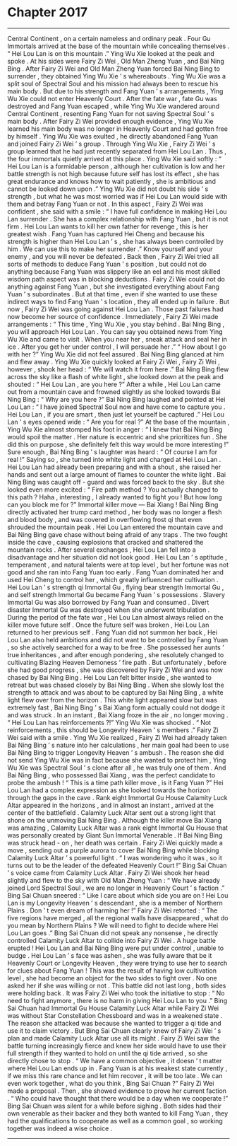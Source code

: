 
# Chapter 2017


---

Central Continent , on a certain nameless and ordinary peak .
Four Gu Immortals arrived at the base of the mountain while concealing themselves .
“ Hei Lou Lan is on this mountain .” Ying Wu Xie looked at the peak and spoke .
At his sides were Fairy Zi Wei , Old Man Zheng Yuan , and Bai Ning Bing .
After Fairy Zi Wei and Old Man Zheng Yuan forced Bai Ning Bing to surrender , they obtained Ying Wu Xie ’ s whereabouts . Ying Wu Xie was a split soul of Spectral Soul and his mission had always been to rescue his main body .
But due to his strength and Fang Yuan ’ s arrangements , Ying Wu Xie could not enter Heavenly Court . After the fate war , fate Gu was destroyed and Fang Yuan escaped , while Ying Wu Xie wandered around Central Continent , resenting Fang Yuan for not saving Spectral Soul ’ s main body .
After Fairy Zi Wei provided enough evidence , Ying Wu Xie learned his main body was no longer in Heavenly Court and had gotten free by himself .
Ying Wu Xie was exulted , he directly abandoned Fang Yuan and joined Fairy Zi Wei ’ s group .
Through Ying Wu Xie , Fairy Zi Wei ’ s group learned that he had just recently separated from Hei Lou Lan . Thus , the four immortals quietly arrived at this place .
Ying Wu Xie said softly : “ Hei Lou Lan is a formidable person , although her cultivation is low and her battle strength is not high because future self has lost its effect , she has great endurance and knows how to wait patiently , she is ambitious and cannot be looked down upon .”
Ying Wu Xie did not doubt his side ’ s strength , but what he was most worried was if Hei Lou Lan would side with them and betray Fang Yuan or not .
In this aspect , Fairy Zi Wei was confident , she said with a smile : “ I have full confidence in making Hei Lou Lan surrender . She has a complex relationship with Fang Yuan , but it is not firm . Hei Lou Lan wants to kill her own father for revenge , this is her greatest wish . Fang Yuan has captured Hei Cheng and because his strength is higher than Hei Lou Lan ’ s , she has always been controlled by him . We can use this to make her surrender .”
Know yourself and your enemy , and you will never be defeated .
Back then , Fairy Zi Wei tried all sorts of methods to deduce Fang Yuan ’ s position , but could not do anything because Fang Yuan was slippery like an eel and his most skilled wisdom path aspect was in blocking deductions .
Fairy Zi Wei could not do anything against Fang Yuan , but she investigated everything about Fang Yuan ’ s subordinates . But at that time , even if she wanted to use these indirect ways to find Fang Yuan ’ s location , they all ended up in failure .
But now , Fairy Zi Wei was going against Hei Lou Lan . Those past failures had now become her source of confidence .
Immediately , Fairy Zi Wei made arrangements : “ This time , Ying Wu Xie , you stay behind . Bai Ning Bing , you will approach Hei Lou Lan . You can say you obtained news from Ying Wu Xie and came to visit . When you near her , sneak attack and seal her in ice . After you get her under control , I will persuade her .”
“ How about I go with her ?” Ying Wu Xie did not feel assured .
Bai Ning Bing glanced at him and flew away .
Ying Wu Xie quickly looked at Fairy Zi Wei , Fairy Zi Wei , however , shook her head : “ We will watch it from here .”
Bai Ning Bing flew across the sky like a flash of white light , she looked down at the peak and shouted : “ Hei Lou Lan , are you here ?”
After a while , Hei Lou Lan came out from a mountain cave and frowned slightly as she looked towards Bai Ning Bing : “ Why are you here ?”
Bai Ning Bing laughed and pointed at Hei Lou Lan : “ I have joined Spectral Soul now and have come to capture you . Hei Lou Lan , if you are smart , then just let yourself be captured .”
Hei Lou Lan ’ s eyes opened wide : “ Are you for real ?”
At the base of the mountain , Ying Wu Xie almost stomped his foot in anger : “ I knew that Bai Ning Bing would spoil the matter . Her nature is eccentric and she prioritizes fun . She did this on purpose , she definitely felt this way would be more interesting !”
Sure enough , Bai Ning Bing ’ s laughter was heard : “ Of course I am for real !”
Saying so , she turned into white light and charged at Hei Lou Lan .
Hei Lou Lan had already been preparing and with a shout , she raised her hands and sent out a large amount of flames to counter the white light .
Bai Ning Bing was caught off - guard and was forced back to the sky .
But she looked even more excited : “ Fire path method ? You actually changed to this path ? Haha , interesting , I already wanted to fight you ! But how long can you block me for ?”
Immortal killer move — Bai Xiang !
Bai Ning Bing directly activated her trump card method , her body was no longer a flesh and blood body , and was covered in overflowing frost qi that even shrouded the mountain peak .
Hei Lou Lan entered the mountain cave and Bai Ning Bing gave chase without being afraid of any traps .
The two fought inside the cave , causing explosions that cracked and shattered the mountain rocks .
After several exchanges , Hei Lou Lan fell into a disadvantage and her situation did not look good .
Hei Lou Lan ’ s aptitude , temperament , and natural talents were at top level , but her fortune was not good and she ran into Fang Yuan too early . Fang Yuan dominated her and used Hei Cheng to control her , which greatly influenced her cultivation .
Hei Lou Lan ’ s strength qi Immortal Gu , flying bear strength Immortal Gu , and self strength Immortal Gu became Fang Yuan ’ s possessions . Slavery Immortal Gu was also borrowed by Fang Yuan and consumed . Divert disaster Immortal Gu was destroyed when she underwent tribulation .
During the period of the fate war , Hei Lou Lan almost always relied on the killer move future self . Once the future self was broken , Hei Lou Lan returned to her previous self .
Fang Yuan did not summon her back , Hei Lou Lan also held ambitions and did not want to be controlled by Fang Yuan , so she actively searched for a way to be free .
She possessed her aunts ’ true inheritances , and after enough pondering , she resolutely changed to cultivating Blazing Heaven Demoness ’ fire path .
But unfortunately , before she had good progress , she was discovered by Fairy Zi Wei and was now chased by Bai Ning Bing .
Hei Lou Lan felt bitter inside , she wanted to retreat but was chased closely by Bai Ning Bing .
When she slowly lost the strength to attack and was about to be captured by Bai Ning Bing , a white light flew over from the horizon .
This white light appeared slow but was extremely fast , Bai Ning Bing ’ s Bai Xiang form actually could not dodge it and was struck .
In an instant , Bai Xiang froze in the air , no longer moving .
“ Hei Lou Lan has reinforcements ?!” Ying Wu Xie was shocked .
“ Not reinforcements , this should be Longevity Heaven ’ s members .” Fairy Zi Wei said with a smile .
Ying Wu Xie realized , Fairy Zi Wei had already taken Bai Ning Bing ’ s nature into her calculations , her main goal had been to use Bai Ning Bing to trigger Longevity Heaven ’ s ambush . The reason she did not send Ying Wu Xie was in fact because she wanted to protect him , Ying Wu Xie was Spectral Soul ’ s clone after all , he was truly one of them . And Bai Ning Bing , who possessed Bai Xiang , was the perfect candidate to probe the ambush !
“ This is a time path killer move , is it Fang Yuan ?” Hei Lou Lan had a complex expression as she looked towards the horizon through the gaps in the cave .
Rank eight Immortal Gu House Calamity Luck Altar appeared in the horizons , and in almost an instant , arrived at the center of the battlefield .
Calamity Luck Altar sent out a strong light that shone on the unmoving Bai Ning Bing .
Although the killer move Bai Xiang was amazing , Calamity Luck Altar was a rank eight Immortal Gu House that was personally created by Giant Sun Immortal Venerable . If Bai Ning Bing was struck head - on , her death was certain .
Fairy Zi Wei quickly made a move , sending out a purple aurora to cover Bai Ning Bing while blocking Calamity Luck Altar ’ s powerful light .
“ I was wondering who it was , so it turns out to be the leader of the defeated Heavenly Court !” Bing Sai Chuan ’ s voice came from Calamity Luck Altar .
Fairy Zi Wei shook her head slightly and flew to the sky with Old Man Zheng Yuan : “ We have already joined Lord Spectral Soul , we are no longer in Heavenly Court ’ s faction .”
Bing Sai Chuan sneered : “ Like I care about which side you are on ! Hei Lou Lan is my Longevity Heaven ’ s descendant , she is a member of Northern Plains . Don ’ t even dream of harming her !”
Fairy Zi Wei retorted : “ The five regions have merged , all the regional walls have disappeared , what do you mean by Northern Plains ? We will need to fight to decide where Hei Lou Lan goes .”
Bing Sai Chuan did not speak any nonsense , he directly controlled Calamity Luck Altar to collide into Fairy Zi Wei .
A huge battle erupted !
Hei Lou Lan and Bai Ning Bing were put under control , unable to budge .
Hei Lou Lan ’ s face was ashen , she was fully aware that be it Heavenly Court or Longevity Heaven , they were trying to use her to search for clues about Fang Yuan !
This was the result of having low cultivation level , she had become an object for the two sides to fight over . No one asked her if she was willing or not .
This battle did not last long , both sides were holding back .
It was Fairy Zi Wei who took the initiative to stop : “ No need to fight anymore , there is no harm in giving Hei Lou Lan to you .”
Bing Sai Chuan had Immortal Gu House Calamity Luck Altar while Fairy Zi Wei was without Star Constellation Chessboard and was in a weakened state . The reason she attacked was because she wanted to trigger a qi tide and use it to claim victory .
But Bing Sai Chuan clearly knew of Fairy Zi Wei ’ s plan and made Calamity Luck Altar use all its might . Fairy Zi Wei saw the battle turning increasingly fierce and knew her side would have to use their full strength if they wanted to hold on until the qi tide arrived , so she directly chose to stop .
“ We have a common objective , it doesn ’ t matter where Hei Lou Lan ends up in . Fang Yuan is at his weakest state currently , if we miss this rare chance and let him recover , it will be too late . We can even work together , what do you think , Bing Sai Chuan ?” Fairy Zi Wei made a proposal .
Then , she showed evidence to prove her current faction .
“ Who could have thought that there would be a day when we cooperate !” Bing Sai Chuan was silent for a while before sighing .
Both sides had their own venerable as their backer and they both wanted to kill Fang Yuan , they had the qualifications to cooperate as well as a common goal , so working together was indeed a wise choice .

---

